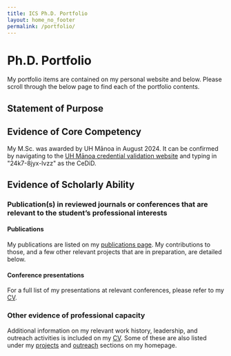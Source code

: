 ```yaml
---
title: ICS Ph.D. Portfolio
layout: home_no_footer
permalink: /portfolio/
---
```


# Ph.D. Portfolio
My portfolio items are contained on my personal website and below. Please scroll through the below page to find each of the portfolio contents.

## Statement of Purpose


## Evidence of Core Competency
My M.Sc. was awarded by UH Mānoa in August 2024. It can be confirmed by navigating to the [UH Mānoa credential validation website](https://www.hawaii.edu/cecredentials/validate/) and typing in "24k7-8jyx-lvzz" as the CeDiD.

## Evidence of Scholarly Ability
### Publication(s)  in  reviewed  journals  or  conferences  that  are  relevant  to  the student’s professional interests
#### Publications
My publications are listed on my [publications page](https://linneawolniewicz.github.io/publications/). My contributions to those, and a few other relevant projects that are in preparation, are detailed below.

#### Conference presentations
For a full list of my presentations at relevant conferences, please refer to my [CV](https://linneawolniewicz.github.io/resources/linnea_wolniewicz_cv.pdf). 

### Other evidence of professional capacity
Additional information on my relevant work history, leadership, and outreach activities is included on my [CV](https://linneawolniewicz.github.io/resources/linnea_wolniewicz_cv.pdf). Some of these are also listed under my [projects](https://linneawolniewicz.github.io/#projects) and [outreach](https://linneawolniewicz.github.io/#outreach) sections on my homepage.

